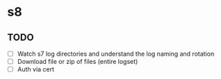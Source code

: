 # s8

## TODO

- [ ] Watch s7 log directories and understand the log naming and rotation
- [ ] Download file or zip of files (entire logset)
- [ ] Auth via cert
